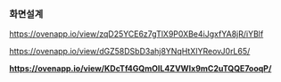 ### 화면설계

https://ovenapp.io/view/zqD25YCE6z7gTlX9P0XBe4iJgxfYA8jR/iYBlf

https://ovenapp.io/view/dGZ58DSbD3ahj8YNqHtXIYReovJ0rL65/

**https://ovenapp.io/view/KDcTf4GQmOIL4ZVWIx9mC2uTQQE7ooqP/**